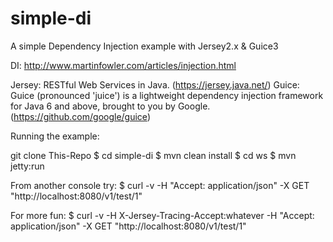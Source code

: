 # simple-di
A simple Dependency Injection example with Jersey2.x & Guice3

DI: http://www.martinfowler.com/articles/injection.html

Jersey: RESTful Web Services in Java. (https://jersey.java.net/)
Guice:  Guice (pronounced 'juice') is a lightweight dependency injection
           framework for Java 6 and above, brought to you by Google.
           (https://github.com/google/guice)




Running the example:

git clone This-Repo
$ cd simple-di
$ mvn clean install
$ cd ws
$ mvn jetty:run


From another console try:
$ curl -v -H "Accept: application/json"  -X GET "http://localhost:8080/v1/test/1"

For more fun:
$ curl -v -H X-Jersey-Tracing-Accept:whatever -H "Accept: application/json"  -X GET "http://localhost:8080/v1/test/1"
